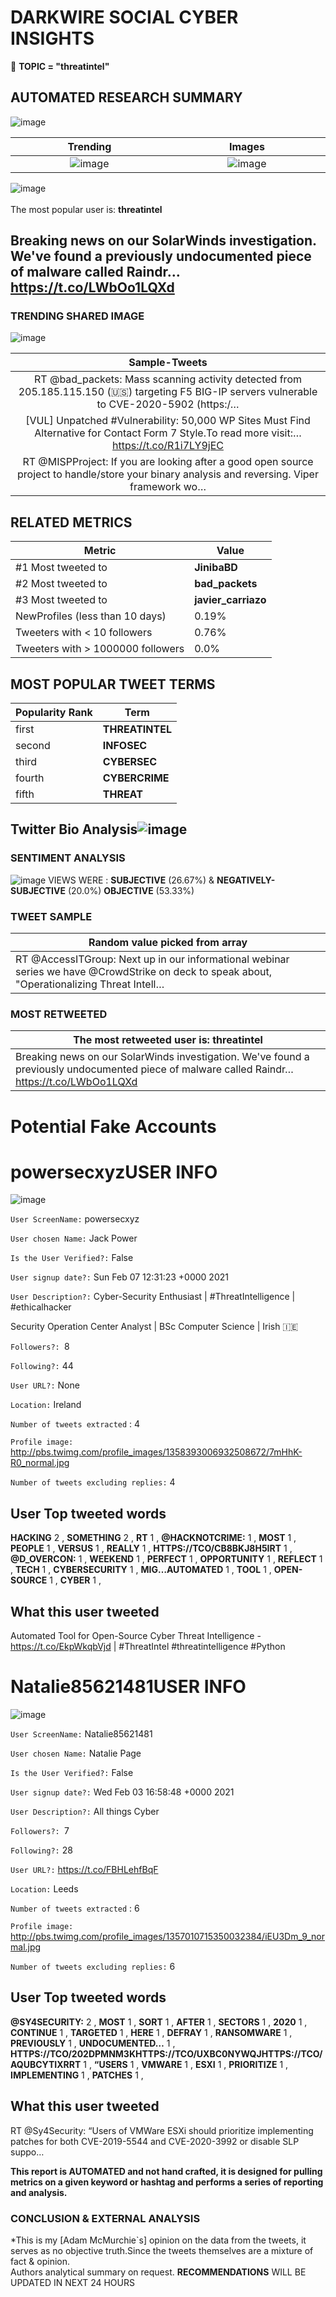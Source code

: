 # DARKWIRE SOCIAL CYBER INSIGHTS 
&#x1F34E; **TOPIC = "threatintel"**

## AUTOMATED RESEARCH SUMMARY
  ![image](darkLogo.png)   

|  Trending  |   Images | 
:-------------------------:|:-------------------------:
|  ![image](assets/threatintel/imageFile1.jpg)     <img width=200/> | ![image](assets/threatintel/imageFile2.jpg) <img width=200/> |   
 
 
![image](assets/threatintel/TWEETS.png)
<br></br>
The most popular user is: **threatintel**  
 

## Breaking news on our SolarWinds investigation. We've found a previously undocumented piece of malware called Raindr… https://t.co/LWbOo1LQXd 

  




### TRENDING SHARED IMAGE

![image](assets/threatintel/twitterPostedImage.png)



|                **Sample-Tweets**        |
| :-------------: |
| RT @bad_packets: Mass scanning activity detected from 205.185.115.150 (🇺🇸) targeting F5 BIG-IP servers vulnerable to CVE-2020-5902 (https:/… |
| [VUL] Unpatched #Vulnerability: 50,000 WP Sites Must Find Alternative for Contact Form 7 Style.To read more visit:… https://t.co/R1i7LY9jEC |
| RT @MISPProject: If you are looking after a good open source project to handle/store your binary analysis and reversing. Viper framework wo… |

## RELATED METRICS<br>
| Metric | Value |
| ------------- | ------------- |
| #1 Most tweeted to  | **JinibaBD** |
| #2 Most tweeted to  | **bad_packets** |
| #3 Most tweeted to  | **javier_carriazo** |
| NewProfiles (less than 10 days) | 0.19%  |
| Tweeters with < 10 followers  | 0.76%|
| Tweeters with > 1000000 followers  | 0.0%  |



## MOST POPULAR TWEET TERMS 


| Popularity Rank  | Term |
| ------------- | ------------- |
| first  | **THREATINTEL**  |
| second  | **INFOSEC**  |
| third  | **CYBERSEC** |
| fourth  | **CYBERCRIME**  |
| fifth  | **THREAT**  |


## Twitter Bio Analysis![image](assets/threatintel/BIO.png)
### SENTIMENT ANALYSIS
![image](assets/threatintel/sentiment.png)
VIEWS WERE : **SUBJECTIVE**  (26.67%) & **NEGATIVELY-SUBJECTIVE** (20.0%) **OBJECTIVE** (53.33%)

### TWEET SAMPLE 
| Random value picked from array |
| ------------- |
|RT @AccessITGroup: Next up in our informational webinar series we have @CrowdStrike on deck to speak about, "Operationalizing Threat Intell… |

### MOST RETWEETED 

| The most retweeted user is: **threatintel**  |
| ------------- |
| Breaking news on our SolarWinds investigation. We've found a previously undocumented piece of malware called Raindr… https://t.co/LWbOo1LQXd |

# Potential Fake Accounts
 
# powersecxyzUSER INFO
![image](http://pbs.twimg.com/profile_images/1358393006932508672/7mHhK-R0_normal.jpg)
 
`User ScreenName:` powersecxyz 
 
`User chosen Name:` Jack Power 
 
`Is the User Verified?:` False 
 
`User signup date?:` Sun Feb 07 12:31:23 +0000 2021 
 
`User Description?:` Cyber-Security Enthusiast | #ThreatIntelligence | #ethicalhacker

Security Operation Center Analyst | BSc Computer Science |  Irish 🇮🇪 
 
`Followers?: `8 
 
`Following?:` 44 
 
`User URL?:` None 
 
`Location:` Ireland 
 
`Number of tweets extracted`  : 4 
 
`Profile image:` http://pbs.twimg.com/profile_images/1358393006932508672/7mHhK-R0_normal.jpg 
 
`Number of tweets excluding replies:` 4 
 

 

 
## User Top tweeted words 
 
**HACKING** 2 , **SOMETHING** 2 , **RT** 1 , **@HACKNOTCRIME:** 1 , **MOST** 1 , **PEOPLE** 1 , **VERSUS** 1 , **REALLY** 1 , **HTTPS://TCO/CB8BKJ8H5IRT** 1 , **@D_OVERCON:** 1 , **WEEKEND** 1 , **PERFECT** 1 , **OPPORTUNITY** 1 , **REFLECT** 1 , **TECH** 1 , **CYBERSECURITY** 1 , **MIG…AUTOMATED** 1 , **TOOL** 1 , **OPEN-SOURCE** 1 , **CYBER** 1 , 
 
## What this user tweeted
 
Automated Tool for Open-Source Cyber Threat Intelligence - https://t.co/EkpWkqbVjd | #ThreatIntel #threatintelligence #Python
 
# Natalie85621481USER INFO
![image](http://pbs.twimg.com/profile_images/1357010715350032384/iEU3Dm_9_normal.jpg)
 
`User ScreenName:` Natalie85621481 
 
`User chosen Name:` Natalie Page 
 
`Is the User Verified?:` False 
 
`User signup date?:` Wed Feb 03 16:58:48 +0000 2021 
 
`User Description?:` All things Cyber 
 
`Followers?: `7 
 
`Following?:` 28 
 
`User URL?:` https://t.co/FBHLehfBqF 
 
`Location:` Leeds 
 
`Number of tweets extracted`  : 6 
 
`Profile image:` http://pbs.twimg.com/profile_images/1357010715350032384/iEU3Dm_9_normal.jpg 
 
`Number of tweets excluding replies:` 6 
 

 

 
## User Top tweeted words 
 
**@SY4SECURITY:** 2 , **MOST** 1 , **SORT** 1 , **AFTER** 1 , **SECTORS** 1 , **2020** 1 , **CONTINUE** 1 , **TARGETED** 1 , **HERE** 1 , **DEFRAY** 1 , **RANSOMWARE** 1 , **PREVIOUSLY** 1 , **UNDOCUMENTED…** 1 , **HTTPS://TCO/202DPMNM3KHTTPS://TCO/UXBC0NYWQJHTTPS://TCO/AQUBCYTIXRRT** 1 , **“USERS** 1 , **VMWARE** 1 , **ESXI** 1 , **PRIORITIZE** 1 , **IMPLEMENTING** 1 , **PATCHES** 1 , 
 
## What this user tweeted
 
RT @Sy4Security: “Users of VMWare ESXi should prioritize implementing patches for both CVE-2019-5544 and CVE-2020-3992 or disable SLP suppo…
 

<b> This report is AUTOMATED and not hand crafted, it is designed for pulling metrics on a given keyword or hashtag and performs a series of reporting and analysis.</b>  
### CONCLUSION & EXTERNAL ANALYSIS

*This is my [Adam McMurchie`s] opinion on the data from the tweets, it serves as no objective truth.Since the tweets themselves are a mixture of fact & opinion.<br>
Authors analytical summary on request.
**RECOMMENDATIONS** WILL BE UPDATED IN NEXT  24 HOURS <br>